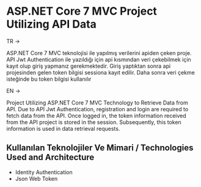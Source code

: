 
# ASP.NET Core 7 MVC Project Utilizing API Data

TR ->

ASP.NET Core 7 MVC teknolojisi ile yapılmış verilerini apiden çeken proje.
API Jwt Authentication ile yazıldığı için api kısmından veri çekebilmek için
kayıt olup giriş yapmanız gerekmektedir.
Giriş yaptıktan sonra api projesinden gelen token bilgisi sessiona kayıt edilir.
Daha sonra veri çekme isteğinde bu token bilgisi kullanılır

EN ->

Project Utilizing ASP.NET Core 7 MVC Technology to Retrieve Data from API.
Due to API Jwt Authentication, registration and login are required to fetch data from the API. Once logged in, the token information received from the API project is stored in the session. Subsequently, this token information is used in data retrieval requests.


## Kullanılan Teknolojiler Ve Mimari / Technologies Used and Architecture

- Identity Authentication
- Json Web Token

